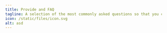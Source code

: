 ```yaml
---
title: Provide and FAQ
tagline: A selection of the most commonly asked questions so that you can include a concise FAQ.
icon: /static/files/icon.svg
alt: asd
---
```

